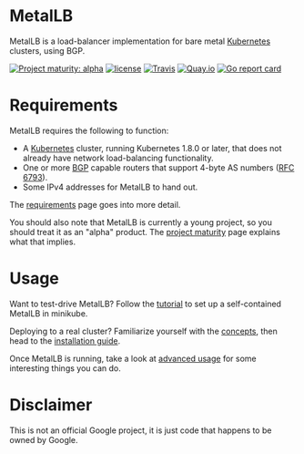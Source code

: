 # MetalLB

MetalLB is a load-balancer implementation for bare
metal [Kubernetes](https://kubernetes.io) clusters, using BGP.

[![Project maturity: alpha](https://img.shields.io/badge/maturity-alpha-yellow.svg)](docs/maturity.md) [![license](https://img.shields.io/github/license/google/metallb.svg?maxAge=2592000)](https://github.com/google/netboot/blob/master/LICENSE) [![Travis](https://img.shields.io/travis/google/metallb.svg?maxAge=2592000)](https://travis-ci.org/google/netboot) [![Quay.io](https://img.shields.io/badge/containers-ready-green.svg)](https://quay.io/metallb) [![Go report card](https://goreportcard.com/badge/github.com/google/metallb)](https://goreportcard.com/report/github.com/google/metallb)

# Requirements

MetalLB requires the following to function:

- A [Kubernetes](https://kubernetes.io) cluster, running Kubernetes
  1.8.0 or later, that does not already have network load-balancing
  functionality.
- One or
  more [BGP](https://en.wikipedia.org/wiki/Border_Gateway_Protocol)
  capable routers that support 4-byte AS numbers
  ([RFC 6793](https://tools.ietf.org/html/rfc6793)).
- Some IPv4 addresses for MetalLB to hand out.

The [requirements](docs/requirements.md) page goes into more detail.

You should also note that MetalLB is currently a young project, so you
should treat it as an "alpha"
product. The [project maturity](docs/maturity.md) page explains what
that implies.

# Usage

Want to test-drive MetalLB? Follow the [tutorial](docs/tutorial.md) to
set up a self-contained MetalLB in minikube.

Deploying to a real cluster? Familiarize yourself with
the [concepts](), then head to the [installation guide]().

Once MetalLB is running, take a look at [advanced usage]() for some
interesting things you can do.

# Disclaimer

This is not an official Google project, it is just code that happens
to be owned by Google.
